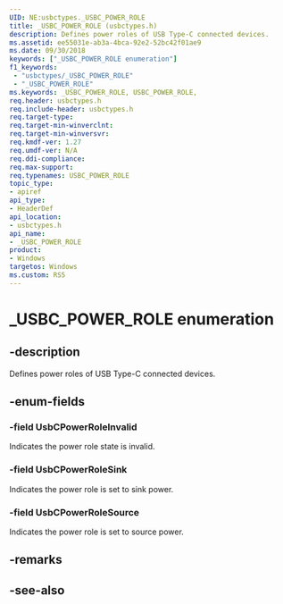 ```yaml
---
UID: NE:usbctypes._USBC_POWER_ROLE
title: _USBC_POWER_ROLE (usbctypes.h)
description: Defines power roles of USB Type-C connected devices.
ms.assetid: ee55031e-ab3a-4bca-92e2-52bc42f01ae9
ms.date: 09/30/2018
keywords: ["_USBC_POWER_ROLE enumeration"]
f1_keywords:
 - "usbctypes/_USBC_POWER_ROLE"
 - "_USBC_POWER_ROLE"
ms.keywords: _USBC_POWER_ROLE, USBC_POWER_ROLE, 
req.header: usbctypes.h
req.include-header: usbctypes.h
req.target-type:
req.target-min-winverclnt:
req.target-min-winversvr:
req.kmdf-ver: 1.27
req.umdf-ver: N/A
req.ddi-compliance:
req.max-support:
req.typenames: USBC_POWER_ROLE
topic_type: 
- apiref
api_type: 
- HeaderDef
api_location: 
- usbctypes.h
api_name: 
- _USBC_POWER_ROLE
product:
- Windows
targetos: Windows
ms.custom: RS5
---
```


# _USBC_POWER_ROLE enumeration

## -description
Defines power roles of USB Type-C connected devices.


## -enum-fields

### -field UsbCPowerRoleInvalid 
Indicates the power role state is invalid.

### -field UsbCPowerRoleSink 
Indicates the power role is set to sink power.

### -field UsbCPowerRoleSource 
Indicates the power role is set to source power.

## -remarks

## -see-also
